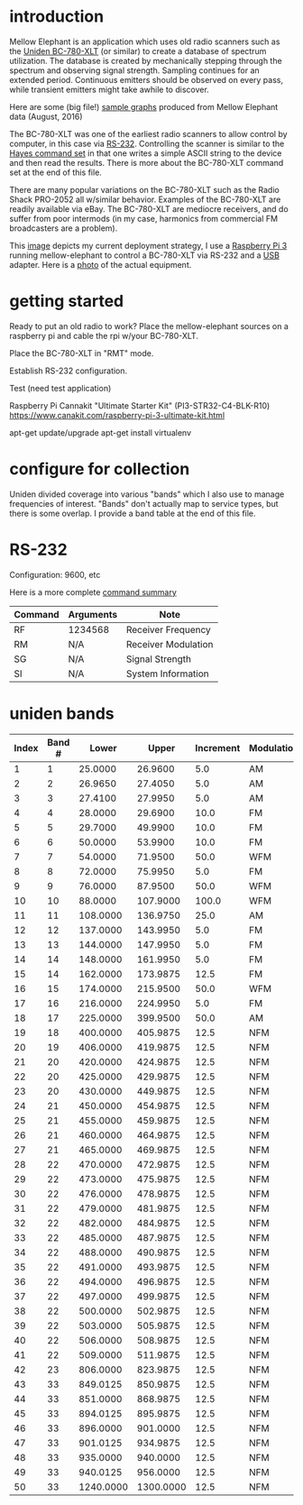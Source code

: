 introduction
==================

Mellow Elephant is an application which uses old radio scanners such as the [Uniden BC-780-XLT](https://wiki.radioreference.com/index.php/BC780XLT) (or similar) to create a database of spectrum utilization.  The database is created by mechanically stepping through the spectrum and observing signal strength.  Sampling continues for an extended period.  Continuous emitters should be observed on every pass, while transient emitters might take awhile to discover.

Here are some (big file!) [sample graphs](https://github.com/guycole/mellow-elephant/blob/master/dox/grafix/rplots.pdf) produced from Mellow Elephant data (August, 2016)

The BC-780-XLT was one of the earliest radio scanners to allow control by computer, in this case via [RS-232](https://en.wikipedia.org/wiki/RS-232).  Controlling the scanner is similar to the [Hayes command set](https://en.wikipedia.org/wiki/Hayes_command_set) in that one writes a simple ASCII string to the device and then read the results.  There is more about the BC-780-XLT command set at the end of this file.

There are many popular variations on the BC-780-XLT such as the Radio Shack PRO-2052 all w/similar behavior.  Examples of the BC-780-XLT are readily available via eBay.  The BC-780-XLT are mediocre receivers, and do suffer from poor intermods (in my case, harmonics from commercial FM broadcasters are a problem).  

This [image](https://github.com/guycole/mellow-elephant/blob/master/dox/grafix/overview.png) depicts my current deployment strategy, I use a [Raspberry Pi 3](https://en.wikipedia.org/wiki/Raspberry_Pi) running mellow-elephant to control a BC-780-XLT via RS-232 and a [USB](https://en.wikipedia.org/wiki/USB) adapter.  Here is a [photo]( https://github.com/guycole/mellow-elephant/blob/master/dox/grafix/overview.png) of the actual equipment.  

getting started
==================

Ready to put an old radio to work?  Place the mellow-elephant sources on a 
raspberry pi and cable the rpi w/your BC-780-XLT.

Place the BC-780-XLT in "RMT" mode.

Establish RS-232 configuration.

Test (need test application)

Raspberry Pi
Cannakit "Ultimate Starter Kit" (PI3-STR32-C4-BLK-R10) 
https://www.canakit.com/raspberry-pi-3-ultimate-kit.html

apt-get update/upgrade
apt-get install virtualenv


configure for collection
==================

Uniden divided coverage into various "bands" which I also use to manage frequencies of interest.  "Bands" don't actually map to service types, but there is some overlap.  I provide a band table at the end of this file.


RS-232 
==================

Configuration: 9600, etc 

Here is a more complete [command summary](http://www.netfiles.ru/share/linked/f1/UnidenProtocol.pdf)

| Command | Arguments | Note                |
| ------- | --------- | ------------------- |
| RF      | 1234568   | Receiver Frequency  |
| RM      | N/A       | Receiver Modulation |
| SG      | N/A       | Signal Strength     |
| SI      | N/A       | System Information  |

uniden bands
==================

| Index | Band # | Lower   | Upper   | Increment | Modulation |
| ----- | ------ | ------- | ------- | --------- | ---------- |
| 1     | 1      | 25.0000 | 26.9600 | 5.0       | AM         |
| 2     | 2      | 26.9650 | 27.4050 | 5.0       | AM         |
| 3     | 3      | 27.4100 | 27.9950 | 5.0       | AM         |
| 4     | 4      | 28.0000 | 29.6900 | 10.0      | FM         |
| 5     | 5      | 29.7000 | 49.9900 | 10.0      | FM         |
| 6     | 6      | 50.0000 | 53.9900 | 10.0      | FM         |
| 7     | 7      | 54.0000 | 71.9500 | 50.0      | WFM        |
| 8     | 8      | 72.0000 | 75.9950 | 5.0       | FM         |
| 9     | 9      | 76.0000 | 87.9500 | 50.0      | WFM        |
| 10    | 10     | 88.0000 | 107.9000 | 100.0    | WFM        |
| 11    | 11     | 108.0000 | 136.9750 | 25.0    | AM         |
| 12    | 12     | 137.0000 | 143.9950 | 5.0     | FM         |
| 13    | 13     | 144.0000 | 147.9950 | 5.0     | FM         |
| 14    | 14     | 148.0000 | 161.9950 | 5.0     | FM         |
| 15    | 14     | 162.0000 | 173.9875 | 12.5    | FM         |
| 16    | 15     | 174.0000 | 215.9500 | 50.0    | WFM        |
| 17    | 16     | 216.0000 | 224.9950 | 5.0     | FM         |
| 18    | 17     | 225.0000 | 399.9500 | 50.0    | AM         |
| 19    | 18     | 400.0000 | 405.9875 | 12.5    | NFM        |
| 20    | 19     | 406.0000 | 419.9875 | 12.5    | NFM        |
| 21    | 20     | 420.0000 | 424.9875 | 12.5    | NFM        |
| 22    | 20     | 425.0000 | 429.9875 | 12.5    | NFM        |
| 23    | 20     | 430.0000 | 449.9875 | 12.5    | NFM        |
| 24    | 21     | 450.0000 | 454.9875 | 12.5    | NFM        |
| 25    | 21     | 455.0000 | 459.9875 | 12.5    | NFM        |
| 26    | 21     | 460.0000 | 464.9875 | 12.5    | NFM        |
| 27    | 21     | 465.0000 | 469.9875 | 12.5    | NFM        |
| 28    | 22     | 470.0000 | 472.9875 | 12.5    | NFM        |
| 29    | 22     | 473.0000 | 475.9875 | 12.5    | NFM        |
| 30    | 22     | 476.0000 | 478.9875 | 12.5    | NFM        |
| 31    | 22     | 479.0000 | 481.9875 | 12.5    | NFM        |
| 32    | 22     | 482.0000 | 484.9875 | 12.5    | NFM        |
| 33    | 22     | 485.0000 | 487.9875 | 12.5    | NFM        |
| 34    | 22     | 488.0000 | 490.9875 | 12.5    | NFM        |
| 35    | 22     | 491.0000 | 493.9875 | 12.5    | NFM        |
| 36    | 22     | 494.0000 | 496.9875 | 12.5    | NFM        |
| 37    | 22     | 497.0000 | 499.9875 | 12.5    | NFM        |
| 38    | 22     | 500.0000 | 502.9875 | 12.5    | NFM        |
| 39    | 22     | 503.0000 | 505.9875 | 12.5    | NFM        |
| 40    | 22     | 506.0000 | 508.9875 | 12.5    | NFM        |
| 41    | 22     | 509.0000 | 511.9875 | 12.5    | NFM        |
| 42    | 23     | 806.0000 | 823.9875 | 12.5    | NFM        |
| 43    | 33     | 849.0125 | 850.9875 | 12.5    | NFM        |
| 44    | 33     | 851.0000 | 868.9875 | 12.5    | NFM        |
| 45    | 33     | 894.0125 | 895.9875 | 12.5    | NFM        |
| 46    | 33     | 896.0000 | 901.0000 | 12.5    | NFM        |
| 47    | 33     |  901.0125 |  934.9875 | 12.5  | NFM        |
| 48    | 33     |  935.0000 |  940.0000 | 12.5  | NFM        |
| 49    | 33     |  940.0125 |  956.0000 | 12.5  | NFM        |
| 50    | 33     | 1240.0000 | 1300.0000 | 12.5  | NFM        |
